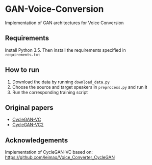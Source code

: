 # GAN-Voice-Conversion
Implementation of GAN architectures for Voice Conversion

## Requirements

Install Python 3.5. Then install the requirements specified in `requirements.txt`

## How to run

1) Download the data by running `download_data.py`
2) Choose the source and target speakers in `preprocess.py` and run it
3) Run the corresponding training script

## Original papers
- [CycleGAN-VC](http://www.kecl.ntt.co.jp/people/kaneko.takuhiro/projects/cyclegan-vc/index.html)
- [CycleGAN-VC2](http://www.kecl.ntt.co.jp/people/kaneko.takuhiro/projects/cyclegan-vc2/index.html)

## Acknowledgements
Implementation of CycleGAN-VC based on: https://github.com/leimao/Voice_Converter_CycleGAN